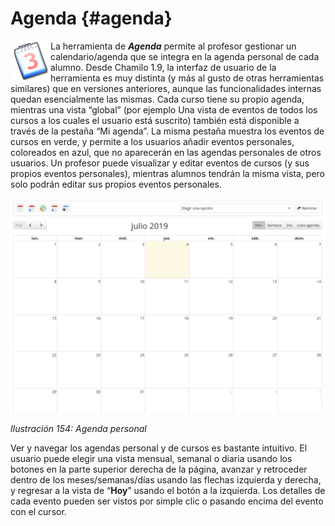 # Agenda {#agenda}

<img width="64px" src="../assets/graphics261.svg" align="left">La herramienta de _**Agenda**_ permite al profesor gestionar un calendario/agenda que se integra en la agenda personal de cada alumno. Desde Chamilo 1.9, la interfaz de usuario de la herramienta es muy distinta (y más al gusto de otras herramientas similares) que en versiones anteriores, aunque las funcionalidades internas quedan esencialmente las mismas. Cada curso tiene su propio agenda, mientras una vista “global” (por ejemplo Una vista de eventos de todos los cursos a los cuales el usuario está suscrito) también está disponible a través de la pestaña “Mi agenda”. La misma pestaña muestra los eventos de cursos en verde, y permite a los usuarios añadir eventos personales, coloreados en azul, que no aparecerán en las agendas personales de otros usuarios. Un profesor puede visualizar y editar eventos de cursos (y sus propios eventos personales), mientras alumnos tendrán la misma vista, pero solo podrán editar sus propios eventos personales.

![](../assets/graficos133.png)

*Ilustración 154: Agenda personal*

Ver y navegar los agendas personal y de cursos es bastante intuitivo. El usuario puede elegir una vista mensual, semanal o diaria usando los botones en la parte superior derecha de la página, avanzar y retroceder dentro de los meses/semanas/días usando las flechas izquierda y derecha, y regresar a la vista de “**Hoy**” usando el botón a la izquierda. Los detalles de cada evento pueden ser vistos por simple clic o pasando encima del evento con el cursor.
